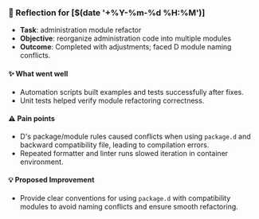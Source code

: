 ### :book: Reflection for [$(date '+%Y-%m-%d %H:%M')]
- **Task**: administration module refactor
- **Objective**: reorganize administration code into multiple modules
- **Outcome**: Completed with adjustments; faced D module naming conflicts.

#### :sparkles: What went well
- Automation scripts built examples and tests successfully after fixes.
- Unit tests helped verify module refactoring correctness.

#### :warning: Pain points
- D's package/module rules caused conflicts when using `package.d` and backward compatibility file, leading to compilation errors.
- Repeated formatter and linter runs slowed iteration in container environment.

#### :bulb: Proposed Improvement
- Provide clear conventions for using `package.d` with compatibility modules to avoid naming conflicts and ensure smooth refactoring.
